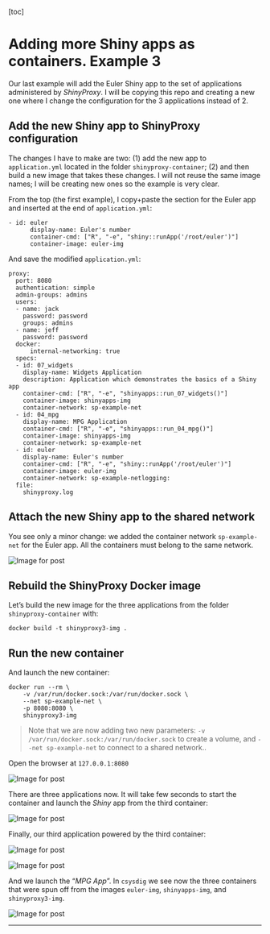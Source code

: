 [toc]

# Adding more Shiny apps as containers. Example 3

Our last example will add the Euler Shiny app to the set of applications administered by *ShinyProxy*. I will be copying this repo and creating a new one where I change the configuration for the 3 applications instead of 2.

## Add the new Shiny app to ShinyProxy configuration

The changes I have to make are two: (1) add the new app to `application.yml` located in the folder `shinyproxy-container`; (2) and then build a new image that takes these changes. I will not  reuse the same image names; I will be creating new ones so the example  is very clear.

From the top (the first example), I copy+paste the section for the Euler app and inserted at the end of `application.yml`:

```
- id: euler
      display-name: Euler's number
      container-cmd: ["R", "-e", "shiny::runApp('/root/euler')"]
      container-image: euler-img
```

And save the modified `application.yml`:

```
proxy:
  port: 8080
  authentication: simple
  admin-groups: admins
  users:
  - name: jack
    password: password
    groups: admins
  - name: jeff
    password: password
  docker:
      internal-networking: true
  specs:
  - id: 07_widgets
    display-name: Widgets Application
    description: Application which demonstrates the basics of a Shiny app
    container-cmd: ["R", "-e", "shinyapps::run_07_widgets()"]
    container-image: shinyapps-img
    container-network: sp-example-net
  - id: 04_mpg
    display-name: MPG Application
    container-cmd: ["R", "-e", "shinyapps::run_04_mpg()"]
    container-image: shinyapps-img
    container-network: sp-example-net
  - id: euler
    display-name: Euler's number
    container-cmd: ["R", "-e", "shiny::runApp('/root/euler')"]
    container-image: euler-img
    container-network: sp-example-netlogging:
  file:
    shinyproxy.log
```



## Attach the new Shiny app to the shared network

You see only a minor change: we added the container network `sp-example-net` for the Euler app. All the containers must belong to the same network.

![Image for post](https://miro.medium.com/max/711/1*ZqoOcOnjj2C0yb92dlThWQ.png)



## Rebuild the ShinyProxy Docker image

Let’s build the new image for the three applications from the folder `shinyproxy-container` with:

```
docker build -t shinyproxy3-img .
```



## Run the new container

And launch the new container:

```
docker run --rm \
    -v /var/run/docker.sock:/var/run/docker.sock \
    --net sp-example-net \
    -p 8080:8080 \
    shinyproxy3-img
```

>   Note that we are now adding two new parameters: `-v /var/run/docker.sock:/var/run/docker.sock` to create a volume, and `--net sp-example-net` to connect to a shared network..

Open the browser at `127.0.0.1:8080`



![Image for post](https://miro.medium.com/max/925/1*uPTs9yCU-T9sfej72BCAvw.png)

There are three applications now. It will take few seconds to start the container and launch the *Shiny* app from the third container:



![Image for post](https://miro.medium.com/max/925/1*UgYf8H8ZdQkwKnHe0ffOcg.png)

Finally, our third application powered by the third container:

![Image for post](https://miro.medium.com/max/925/1*dHKSsFcax7G5rRSCLbDEDA.png)



![Image for post](https://miro.medium.com/max/1162/1*-DsOfZYrwXJmcxUyLPlVYw.png)

And we launch the “*MPG App*”. In `csysdig` we see now the three containers that were spun off from the images `euler-img`, `shinyapps-img`, and `shinyproxy3-img`.



![Image for post](https://miro.medium.com/max/1194/1*TTjr6kPhJRdmjyWhvXx5oA.png)

------

